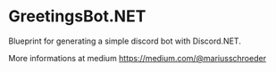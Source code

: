 # GreetingsBot.NET

Blueprint for generating a simple discord bot with Discord.NET.

More informations at medium https://medium.com/@mariusschroeder
